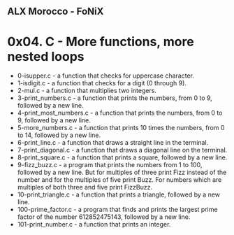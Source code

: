 ## ALX Morocco - FoNiX

# 0x04. C - More functions, more nested loops

- 0-isupper.c - a function that checks for uppercase character.
- 1-isdigit.c - a function that checks for a digit (0 through 9).
- 2-mul.c - a function that multiplies two integers.
- 3-print_numbers.c - a function that prints the numbers, from 0 to 9, followed by a new line.
- 4-print_most_numbers.c - a function that prints the numbers, from 0 to 9, followed by a new line.
- 5-more_numbers.c - a function that prints 10 times the numbers, from 0 to 14, followed by a new line.
- 6-print_line.c - a function that draws a straight line in the terminal.
- 7-print_diagonal.c - a function that draws a diagonal line on the terminal.
- 8-print_square.c - a function that prints a square, followed by a new line.
- 9-fizz_buzz.c - a program that prints the numbers from 1 to 100, followed by a new line. But for multiples of three print Fizz instead of the number and for the multiples of five print Buzz. For numbers which are multiples of both three and five print FizzBuzz.
- 10-print_triangle.c - a function that prints a triangle, followed by a new line.
- 100-prime_factor.c - a program that finds and prints the largest prime factor of the number 612852475143, followed by a new line.
- 101-print_number.c - a function that prints an integer.
